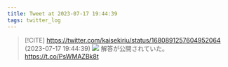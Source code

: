 ```yaml
---
title: Tweet at 2023-07-17 19:44:39
tags: twitter_log
---
```


> [!CITE] https://twitter.com/kaisekiriu/status/1680891257604952064 (2023-07-17 19:44:39)
> ![](https://twitter.com/kaisekiriu/status/1680891257604952064)
> 解答が公開されていた。
> https://t.co/PsWMAZBk8t
